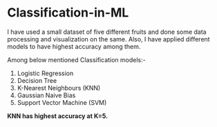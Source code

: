 # Classification-in-ML

I have used a small dataset of five different fruits and done some data processing and visualization on the same. Also, I have applied different models to have highest accuracy among them.

Among below mentioned Classification models:-
1. Logistic Regression
2. Decision Tree
3. K-Nearest Neighbours (KNN)
4. Gaussian Naive Bias
5. Support Vector Machine (SVM)

**KNN has highest accuracy at K=5.**
